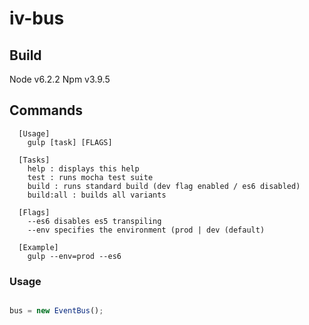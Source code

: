 # iv-bus

## Build

Node v6.2.2
Npm v3.9.5

## Commands
```
  [Usage] 
    gulp [task] [FLAGS]

  [Tasks] 
    help : displays this help
    test : runs mocha test suite
    build : runs standard build (dev flag enabled / es6 disabled)
    build:all : builds all variants

  [Flags]
    --es6 disables es5 transpiling
    --env specifies the environment (prod | dev (default) 

  [Example]
    gulp --env=prod --es6
```

### Usage

```javascript

bus = new EventBus();



```